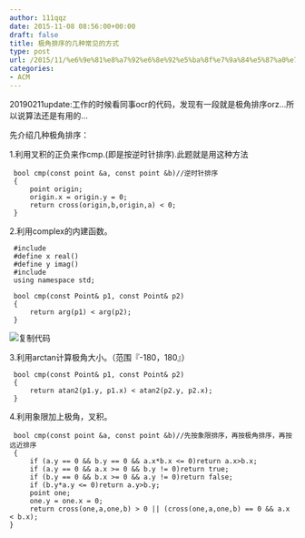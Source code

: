 ```yaml
---
author: 111qqz
date: 2015-11-08 08:56:00+00:00
draft: false
title: 极角排序的几种常见的方式
type: post
url: /2015/11/%e6%9e%81%e8%a7%92%e6%8e%92%e5%ba%8f%e7%9a%84%e5%87%a0%e7%a7%8d%e5%b8%b8%e8%a7%81%e7%9a%84%e6%96%b9%e5%bc%8f/
categories:
- ACM
---
```


20190211update:工作的时候看同事ocr的代码，发现有一段就是极角排序orz...所以说算法还是有用的...

先介绍几种极角排序：

1.利用叉积的正负来作cmp.(即是按逆时针排序).此题就是用这种方法

    
     bool cmp(const point &a, const point &b)//逆时针排序 
     {
         point origin;
         origin.x = origin.y = 0;
         return cross(origin,b,origin,a) < 0;
     }




2.利用complex的内建函数。

    
     #include
     #define x real()
     #define y imag()
     #include
     using namespace std;
     
     bool cmp(const Point& p1, const Point& p2)
     {
         return arg(p1) < arg(p2);
     }








![复制代码](https://111qqz.com/wp-content/uploads/2015/11/copycode.gif)






3.利用arctan计算极角大小。（范围『-180，180』）

    
     bool cmp(const Point& p1, const Point& p2)
     {
         return atan2(p1.y, p1.x) < atan2(p2.y, p2.x);
     }




4.利用象限加上极角，叉积。

    
     bool cmp(const point &a, const point &b)//先按象限排序，再按极角排序，再按远近排序 
     {
         if (a.y == 0 && b.y == 0 && a.x*b.x <= 0)return a.x>b.x;
         if (a.y == 0 && a.x >= 0 && b.y != 0)return true;
         if (b.y == 0 && b.x >= 0 && a.y != 0)return false;
         if (b.y*a.y <= 0)return a.y>b.y;
         point one;
         one.y = one.x = 0;
         return cross(one,a,one,b) > 0 || (cross(one,a,one,b) == 0 && a.x < b.x);    
    }





